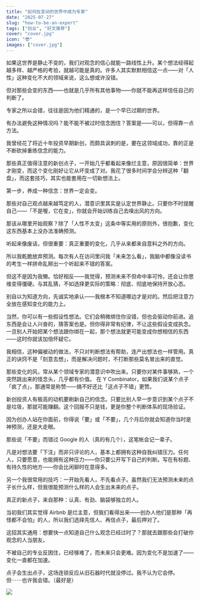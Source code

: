 ```yaml
---
title: "如何在变动的世界中成为专家"
date: "2025-07-27"
slug: "how-to-be-an-expert"
tags: ["创业", "好文推荐"]
cover: "cover.jpg"
icon: "😎"
images: ["cover.jpg"]
---
```

如果这世界是静止不变的，我们对观念的信心就能一路线性上升。某个想法经得起越多样、越严格的考验，就越可能是真的。许多人其实默默相信这一点——对「人性」这种变化不大的领域来说，这么想或许没错。



但对那些会变的东西——也就是几乎所有其他事物——你就不能再这样信任自己的判断了。



专家之所以会错，往往是因为他们精通的，是一个早已过期的世界。



有办法避免这种情况吗？能不能不被过时信念困住？答案是——可以，但得靠一点方法。



我曾经花了将近十年投资早期新创，而颇具讽刺的是，要在这领域成功，靠的正是不断砍掉重练信念的能力。



那些真正值得注意的新创点子，一开始几乎都看起来像烂主意，原因很简单：世界才刚变，而这个变化刚好让它从坏变成了对。我花了很多时间学会分辨这种「翻盘」，而这套技巧，其实也能套用在一切新想法上。



第一步，养成一种信念：世界一定会变。



那些对自己观点越来越笃定的人，潜意识里其实是认定世界静止。只要你不时提醒自己——「不是喔，它在变」，你就会开始训练自己去嗅出风的方向。



那该从哪里开始观察？除了「人性不太变」这条中等实用的原则外，很抱歉，变化这东西基本上没办法准确预测。



听起来像废话，但很重要：真正重要的变化，几乎从来都来自意料之外的方向。



所以我乾脆放弃预测。每次有人在访问里问我「未来怎么看」，我脑中都像没读书的考生一样拼命乱掰出一个听起来不错的答案。



但这不是因为我懒。恰好相反——我觉得，预测未来不但命中率可怜，还会让你思维变得僵硬。与其乱猜，不如选择更实际的策略：彻底、彻底地保持开放心态。



别自以为知道方向，先诚实地承认——我根本不知道哪边才是对的。然后把注意力全放在感知变化的能力上。



当然，你可以有一些假设性想法。它们会稍微绑住你没错，但也会驱动你前进。追东西是会让人兴奋的，猜答案也是。但你得非常有纪律，不让这些假设变成执念。
一旦别人开始把某个想法跟你绑在一起，那个想法就更可能变成你想相信的东西——这时你就该加倍怀疑它。



我相信，这种偏被动的做法，不只对判断想法有帮助，连产出想法也一样管用。真正的诀窍不是「刻意去想」，而是解决问题时，不打断那些莫名冒出来的直觉。



那些变化的风，常从某个领域专家的潜意识中吹出来。只要你对某件事够熟，一个突然跳出来的怪念头，几乎都有价值。
在 Y Combinator，如果我们说某个点子「疯了点」，那通常是称赞——搞不好还比「这点子不错」更赞。



新创投资人有极高的动机要刷新自己的信念。只要比别人早一步意识到某个点子不是垃圾，那就可能赚翻。这个回报不只是钱，更是你整个判断体系的现场验证。



因为创办人站在你面前，你得说「要」或「不要」，几个月后你就会知道你当时是神预测，还是大走眼。



那些说「不要」而错过 Google 的人（真的有几个），这笔帐会记一辈子。



凡是对想法要「下注」而非只评论的人，基本上都拥有这种自我纠错压力。任何人，只要愿意，也能拥有这种压力——你只要公开写下自己的判断。写在有标题、有持久性的地方——你会比闲聊时在意得多。



另一个我很常用的技巧：一开始先看人，不先看点子。虽然我们无法预测未来的点子长什么样，但我很能预测什么样的人会生出未来的点子。



真正的新点子，来自那种：认真、有劲、脑袋够独立的人。



当初我们其实觉得 Airbnb 是烂主意，但我们看得出来——创办人他们是那种「再怪都不会怕」的人，所以我们选择先信人、再信点子，最后押对了。



这招其实通用：想要快一点知道自己什么观念已经过时了？那就去跟那些会打破你观念的人当朋友。



不被自己的专业反困住，已经够难了，而未来只会更难。因为变化不是加速了——变化一直都在加速。



点子会生出点子，这场连锁反应从旧石器时代就没停过。我不认为它会停。
但⋯⋯也许我会错。（最好是）




![](https://prod-files-secure.s3.us-west-2.amazonaws.com/112d0858-5090-4d34-a606-b75eb8d65fd2/46476355-9cf3-4e99-9b7a-3531bc426380/1000202064.png?X-Amz-Algorithm=AWS4-HMAC-SHA256&X-Amz-Content-Sha256=UNSIGNED-PAYLOAD&X-Amz-Credential=ASIAZI2LB4665OTIHFAM%2F20250906%2Fus-west-2%2Fs3%2Faws4_request&X-Amz-Date=20250906T164430Z&X-Amz-Expires=3600&X-Amz-Security-Token=IQoJb3JpZ2luX2VjECgaCXVzLXdlc3QtMiJGMEQCICinShRtDdG7qcHsx5LKqY07zy%2BajwRw6Q1iFwyr5iK%2FAiBtwftAQwEjyiyr%2B%2FAZaPitvnBXbLWozmKyrm8kgLBOJSqIBAiR%2F%2F%2F%2F%2F%2F%2F%2F%2F%2F8BEAAaDDYzNzQyMzE4MzgwNSIMUkg8FrRs3Kb6s8D1KtwDlQXloCHMkYXDPO533hkC64Ry5jw5VhAE388kOEnsnP3W1e3yaHDRVqcu2Vjmhv84NyI6f8g9eQGJ%2Fd6BnGk6YRIBKI1O%2BWOsDXxvURv3cYQviCEvYCSRIajwkI8xmxisKYNxZO6m6G%2FwwSk6aP0GkrcwKtmMi6MfzZ%2B8j6w9%2BU5qpGNhanc2LiVEjZQ50TBWpu8OTqeoYDpBqDwVK82yUfdH1HM7jo%2BUItk2OpBU70oE5cfx5V%2FH0uEvoMCa%2Fhvy8HBy%2FJucq7GvFxRwoTa%2Fy3GHpkXHhoxjcotGSvmzHK0ksxJdlG8DEFIz13B38c2SnopSIv9o%2Ba8PWNtICIZARiljite6iNADPbbEi6%2FakKKxviuUmj8HK3fyHsyKErB5Qcg23t4paBFqtl0yPwjpUECrXOoV6WQP4pImp%2FfteCXNqByS4cDewAnnGGyeDWa7xc9FNhOVkueR5pmh0iBHcN5%2FIVeQxQSeMFyecO67ur%2FAefRiHQTT8zXZxQWk6kuyhHEvNwQ2a2EPw3D6aGrqpf%2BewX7D00gm6lOnAyeMFqbX4IUu9GRpJ8IRlSDpkpbgSAbl7V5yOSuleq2FJdSJmfTGCjsG7D1rRle4Ap4MpZd1aVDSYduztmykRqEwkq%2FxxQY6pgHiHXkM3uqPWP55drnpcHPP4ECW8ngpv1HgSCaRZOtW33JoeJinojCNMoy66JBfmVGaWCbU6F3O0GxAAherauWVM3TdJRw5FxyqcOaDSFsuW48QfeMI3EVlKEuXZLA6b%2Bf3dT58F0HP3ahxdOsYOspdVUpuHm53BZI9RM8oG%2BdRunxFJK8T2qlzVE0u2%2B9QlikU74Or4Aj1hsbOTSUA%2BrPmDgmcBT9H&X-Amz-Signature=94c662dcee5ced17c348c0f3808d27146ae35ec43af84bf009a4b2ad78c651b3&X-Amz-SignedHeaders=host&x-amz-checksum-mode=ENABLED&x-id=GetObject)

